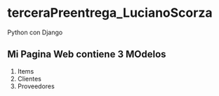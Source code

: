 # terceraPreentrega_LucianoScorza
Python con Django

## Mi Pagina Web contiene 3 MOdelos

1. Items
2. Clientes
3. Proveedores
